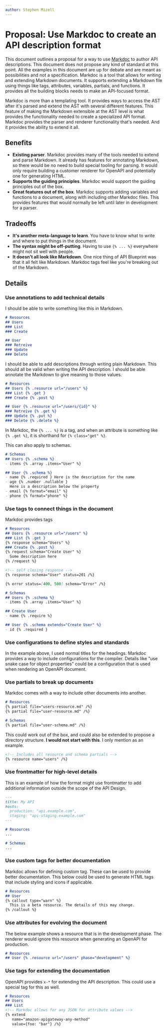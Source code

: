```yaml
---
author: Stephen Mizell
---
```


# Proposal: Use Markdoc to create an API description format

This document outlines a proposal for a way to use [Markdoc](https://markdoc.dev/) to author API descriptions. This document does not propose any kind of standard at this point. All the examples in this document are up for debate and are meant as possibilities and not a specification. Markdoc is a tool that allows for writing and extending Markdown documents. It supports extending a Markdown file using things like tags, attributes, variables, partials, and functions. It provides all the building blocks needs to make an API-focused format.

Markdoc is more than a templating tool. It provides ways to access the AST after it's parsed and extend the AST with several different features. This feature of making the Markdown extensible at the AST level is what provides the functionality needed to create a specialized API format. Markdoc provides the parser and renderer functionality that's needed. And it provides the ability to extend it all.

## Benefits

- **Existing parser**. Markdoc provides many of the tools needed to extend and parse Markdown. It already has features for annotating Markdown, so there would be no need to build special tooling for parsing. It would only require building a customer renderer for OpenAPI and potentially one for generating HTML.
- **Supports the guiding principles**. Markdoc would support the guiding principles out of the box.
- **Great features out of the box**. Markdoc supports adding variables and functions to a document, along with including other Markdoc files. This provides features that would normally be left until later in development for a parser.

## Tradeoffs

- **It's another meta-language to learn**. You have to know what to write and where to put things in the document.
- **The syntax might be off-putting**. Having to use `{% ... %}` everywhere might not sit well with people.
- **It doesn't all look like Markdown**. One nice thing of API Blueprint was that it all felt like Markdown. Markdoc tags feel like you're breaking out of the Markdown.

## Details

### Use annotations to add technical details

I should be able to write something like this in Markdown.

```markdown
# Resources
## Users
### List
### Create

## User
### Retreive
### Update
### Delete
```

I should be able to add descriptions through writing plain Markdown. This should all be valid when writing the API description. I should be able annotate the Markdown to give meaning to those values.

```markdown
# Resources
## Users {% .resource url="/users" %}
### List {% .get }
### Create {% .post %}

## User {% .resource url="/users/{id}" %}
### Retreive {% .get %}
### Update {% .put %}
### Delete {% .delete %}
```

In Markdoc, the `{% ... %}` is a tag, and when an attribute is something like `{% .get %}`, it is shorthand for `{% class="get" %}`.

This can also apply to schemas.

```markdown
# Schemas
## Users {% .schema %}
- items {% .array .items="User" %}

## User {% .schema %}
- name {% .required } Here is the description for the name
- age {% .number .nullable }
  Here is a description below the property
- email {% format="email" %}
- phone {% format="phone" %}
```

### Use tags to connect things in the document

Markdoc provides tags

```markdown
# Resources
## Users {% .resource url="/users" %}
### List {% .get }
{% response schema="Users" %}
### Create {% .post %}
{% request schema="Create User" %}
  Some description here
{% /request %}

<!-- self closing response -->
{% response schema="User" status=201 /%}

{% error status=[400, 500] schema="Error" /%}

# Schemas
## Users {% .schema %}
- items {% .array .items="User" %}

## Create User
- name {% .require %}

## User {% .schema extends="Create User" %}
- id {% .required }
```

### Use configurations to define styles and standards

In the example above, I used normal titles for the headings. Markdoc provides a way to include configurations for the compiler. Details like "use snake case for object properties" could be a configuration that is used when rendering an OpenAPI document.

### Use partials to break up documents

Markdoc comes with a way to include other documents into another.

```markdown
# Resources
{% partial file="users-resource.md" /%}
{% partial file="user-resource.md" /%}

# Schemas
{% partial file="user-schema.md" /%}
```

This could work out of the box, and could also be extended to propose a directory structure. **I would not start with this**. I only mention as an example.

```markdown
<!-- Includes all resource and schema partials -->
{% resource name="users" /%}
```

### Use frontmatter for high-level details

This is an example of how the format might use frontmatter to add additional information outside the scope of the API Design.

```markdown
---
title: My API
hosts:
  production: "api.example.com",
  staging: "api-staging.example.com"
---

# Resources
...

# Schemas
...
```

### Use custom tags for better documentation

Markdoc allows for defining custom tag. These can be used to provide better documentation. This below could be used to generate HTML tags that include styling and icons if applicable.

```markdown
# Resources
## User
{% callout type="warn" %}
  This is a beta resource. The details of this may change.
{% /callout %}
```

### Use attributes for evolving the document

The below example shows a resource that is in the development phase. The renderer would ignore this resource when generating an OpenAPI for production.

```markdown
# Resources
## User {% .resource url="/users" phase="development" %}
```

### Use tags for extending the documentation

OpenAPI provides `x-*` for extending the API description. This could use a special tag for this as well.

```markdown
# Resources
## Users
### List
<!-- Markdoc allows for any JSON for attribute values -->
{% extend
   name="amazon-apigateway-any-method"
   value={foo: "bar"} /%}
```

